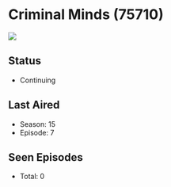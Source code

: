 # Criminal Minds (75710)

<img src="https://dg31sz3gwrwan.cloudfront.net/poster/75710/924583-0-optimized.jpg" />

## Status
* Continuing
## Last Aired
* Season: 15
* Episode: 7
## Seen Episodes
* Total: 0
